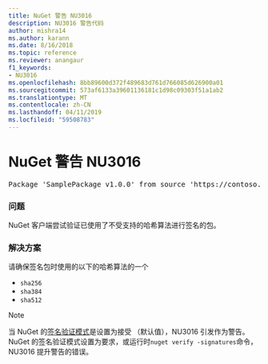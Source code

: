 ```yaml
---
title: NuGet 警告 NU3016
description: NU3016 警告代码
author: mishra14
ms.author: karann
ms.date: 8/16/2018
ms.topic: reference
ms.reviewer: anangaur
f1_keywords:
- NU3016
ms.openlocfilehash: 8bb89600d372f489683d761d766085d626900a01
ms.sourcegitcommit: 573af6133a39601136181c1d98c09303f51a1ab2
ms.translationtype: MT
ms.contentlocale: zh-CN
ms.lasthandoff: 04/11/2019
ms.locfileid: "59508783"
---
```

# <a name="nuget-warning-nu3016"></a>NuGet 警告 NU3016

<pre>Package 'SamplePackage v1.0.0' from source 'https://contoso.com/index.json': The package hash uses an unsupported hash algorithm.</pre>

### <a name="issue"></a>问题

NuGet 客户端尝试验证已使用了不受支持的哈希算法进行签名的包。


### <a name="solution"></a>解决方案

请确保签名包时使用的以下的哈希算法的一个 
* `sha256`
* `sha384`
* `sha512`


> [!Note]
> 当 NuGet 的[签名验证模式](https://docs.microsoft.com/en-us/nuget/consume-packages/installing-signed-packages#configure-package-signature-requirements)是设置为接受 （默认值），NU3016 引发作为警告。 NuGet 的签名验证模式设置为要求，或运行时`nuget verify -signatures`命令，NU3016 提升警告的错误。 